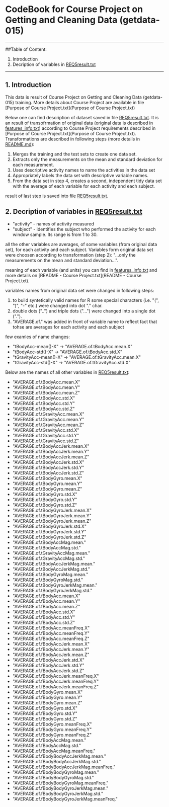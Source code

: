 # CodeBook for Course Project on Getting and Cleaning Data (getdata-015)


***
##Table of Content:

1. Introduction
2. Decription of variables in [REQ5result.txt](REQ5result.txt)

***

## 1. Introduction

This data is result of Course Project on Getting and Cleaning Data (getdata-015) training. More details about Course Project are available in file [Purpose of Course Project.txt](Purpose of Course Project.txt)

Below one can find description of dataset saved in file [REQ5result.txt](REQ5result.txt). It is an result of transofrmation of original data (original data is described in [features_info.txt](features_info.txt)) according to Course Project requirements described in [Purpose of Course Project.txt](Purpose of Course Project.txt). Transformations are described in following steps (more details in [README.md](README.md)):

1. Merges the training and the test sets to create one data set.
2. Extracts only the measurements on the mean and standard deviation for each measurement. 
3. Uses descriptive activity names to name the activities in the data set
4. Appropriately labels the data set with descriptive variable names. 
5. From the data set in step 4, creates a second, independent tidy data set with the average of each variable for each activity and each subject.

result of last step is saved into file [REQ5result.txt](REQ5result.txt).

## 2. Decription of variables in [REQ5result.txt](REQ5result.txt)

- "activity" - names of activity measured
- "subject" - identifies the subject who performed the activity for each window sample. Its range is from 1 to 30. 

all the other variables are averages, of some variables (from original data set), for each activity and each subject. Variables form original data set were choosen according to transformation (step 2): "...only the measurements on the mean and standard deviation...".

meaning of each variable (and units) you can find in [features_info.txt](features_info.txt) and more details on [README - Course Project.txt](README - Course Project.txt).

variables names from original data set were changed in following steps:

1. to build syntetically valid names for R some special characters (i.e. "(", ")", "-" etc.) were changed into dot "." char.
2. double dots ("..") and triple dots ("...") were changed into a single dot (".").
3. "AVERAGE.of." was added in front of variable name to reflect fact that tohse are averages for each activity and each subject

few examles of name changes:

- "tBodyAcc-mean()-X" -> "AVERAGE.of.tBodyAcc.mean.X"
- "tBodyAcc-std()-X" -> "AVERAGE.of.tBodyAcc.std.X"
- "tGravityAcc-mean()-X" -> "AVERAGE.of.tGravityAcc.mean.X"
- "tGravityAcc-std()-X" -> "AVERAGE.of.tGravityAcc.std.X"

Below are the names of all other variables in [REQ5result.txt](REQ5result.txt):

- "AVERAGE.of.tBodyAcc.mean.X"
- "AVERAGE.of.tBodyAcc.mean.Y"
- "AVERAGE.of.tBodyAcc.mean.Z"
- "AVERAGE.of.tBodyAcc.std.X"
- "AVERAGE.of.tBodyAcc.std.Y"
- "AVERAGE.of.tBodyAcc.std.Z"
- "AVERAGE.of.tGravityAcc.mean.X"
- "AVERAGE.of.tGravityAcc.mean.Y"
- "AVERAGE.of.tGravityAcc.mean.Z"
- "AVERAGE.of.tGravityAcc.std.X"
- "AVERAGE.of.tGravityAcc.std.Y"
- "AVERAGE.of.tGravityAcc.std.Z"
- "AVERAGE.of.tBodyAccJerk.mean.X"
- "AVERAGE.of.tBodyAccJerk.mean.Y"
- "AVERAGE.of.tBodyAccJerk.mean.Z"
- "AVERAGE.of.tBodyAccJerk.std.X"
- "AVERAGE.of.tBodyAccJerk.std.Y"
- "AVERAGE.of.tBodyAccJerk.std.Z"
- "AVERAGE.of.tBodyGyro.mean.X"
- "AVERAGE.of.tBodyGyro.mean.Y"
- "AVERAGE.of.tBodyGyro.mean.Z"
- "AVERAGE.of.tBodyGyro.std.X"
- "AVERAGE.of.tBodyGyro.std.Y"
- "AVERAGE.of.tBodyGyro.std.Z"
- "AVERAGE.of.tBodyGyroJerk.mean.X"
- "AVERAGE.of.tBodyGyroJerk.mean.Y"
- "AVERAGE.of.tBodyGyroJerk.mean.Z"
- "AVERAGE.of.tBodyGyroJerk.std.X"
- "AVERAGE.of.tBodyGyroJerk.std.Y"
- "AVERAGE.of.tBodyGyroJerk.std.Z"
- "AVERAGE.of.tBodyAccMag.mean."
- "AVERAGE.of.tBodyAccMag.std."
- "AVERAGE.of.tGravityAccMag.mean."
- "AVERAGE.of.tGravityAccMag.std."
- "AVERAGE.of.tBodyAccJerkMag.mean."
- "AVERAGE.of.tBodyAccJerkMag.std."
- "AVERAGE.of.tBodyGyroMag.mean."
- "AVERAGE.of.tBodyGyroMag.std."
- "AVERAGE.of.tBodyGyroJerkMag.mean."
- "AVERAGE.of.tBodyGyroJerkMag.std."
- "AVERAGE.of.fBodyAcc.mean.X"
- "AVERAGE.of.fBodyAcc.mean.Y"
- "AVERAGE.of.fBodyAcc.mean.Z"
- "AVERAGE.of.fBodyAcc.std.X"
- "AVERAGE.of.fBodyAcc.std.Y"
- "AVERAGE.of.fBodyAcc.std.Z"
- "AVERAGE.of.fBodyAcc.meanFreq.X"
- "AVERAGE.of.fBodyAcc.meanFreq.Y"
- "AVERAGE.of.fBodyAcc.meanFreq.Z"
- "AVERAGE.of.fBodyAccJerk.mean.X"
- "AVERAGE.of.fBodyAccJerk.mean.Y"
- "AVERAGE.of.fBodyAccJerk.mean.Z"
- "AVERAGE.of.fBodyAccJerk.std.X"
- "AVERAGE.of.fBodyAccJerk.std.Y"
- "AVERAGE.of.fBodyAccJerk.std.Z"
- "AVERAGE.of.fBodyAccJerk.meanFreq.X"
- "AVERAGE.of.fBodyAccJerk.meanFreq.Y"
- "AVERAGE.of.fBodyAccJerk.meanFreq.Z"
- "AVERAGE.of.fBodyGyro.mean.X"
- "AVERAGE.of.fBodyGyro.mean.Y"
- "AVERAGE.of.fBodyGyro.mean.Z"
- "AVERAGE.of.fBodyGyro.std.X"
- "AVERAGE.of.fBodyGyro.std.Y"
- "AVERAGE.of.fBodyGyro.std.Z"
- "AVERAGE.of.fBodyGyro.meanFreq.X"
- "AVERAGE.of.fBodyGyro.meanFreq.Y"
- "AVERAGE.of.fBodyGyro.meanFreq.Z"
- "AVERAGE.of.fBodyAccMag.mean."
- "AVERAGE.of.fBodyAccMag.std."
- "AVERAGE.of.fBodyAccMag.meanFreq."
- "AVERAGE.of.fBodyBodyAccJerkMag.mean."
- "AVERAGE.of.fBodyBodyAccJerkMag.std."
- "AVERAGE.of.fBodyBodyAccJerkMag.meanFreq."
- "AVERAGE.of.fBodyBodyGyroMag.mean."
- "AVERAGE.of.fBodyBodyGyroMag.std."
- "AVERAGE.of.fBodyBodyGyroMag.meanFreq."
- "AVERAGE.of.fBodyBodyGyroJerkMag.mean."
- "AVERAGE.of.fBodyBodyGyroJerkMag.std."
- "AVERAGE.of.fBodyBodyGyroJerkMag.meanFreq."

